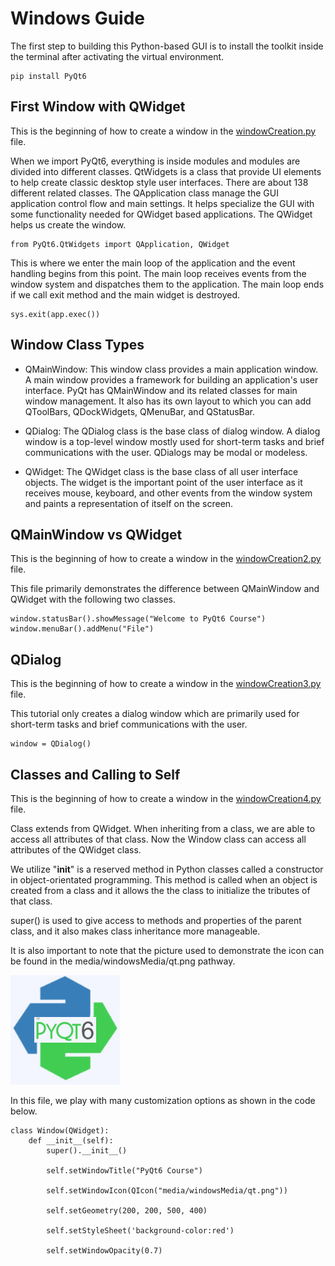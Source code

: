 # Windows Guide
The first step to building this Python-based GUI is to install the toolkit inside the terminal after activating the virtual environment.
```
pip install PyQt6
```
## First Window with QWidget
This is the beginning of how to create a window in the [windowCreation.py](/src/WindowCreation/windowCreation.py) file.

When we import PyQt6, everything is inside modules and modules are divided into different classes. QtWidgets is a class that provide UI elements to help create classic desktop style user interfaces. There are about 138 different related classes. The QApplication class manage the GUI application control flow and main settings. It helps specialize the GUI with some functionality needed for QWidget based applications. The QWidget helps us create the window.
```
from PyQt6.QtWidgets import QApplication, QWidget 
```

This is where we enter the main loop of the application and the event handling begins from this point. The main loop receives events from the window system and dispatches them to the application. The main loop ends if we call exit method and the main widget is destroyed.
```
sys.exit(app.exec())
```

## Window Class Types
- QMainWindow: This window class provides a main application window. A main window provides a framework for building an application's user interface. PyQt has QMainWindow and its related classes for main window management. It also has its own layout to which you can add QToolBars, QDockWidgets, QMenuBar, and QStatusBar.

- QDialog: The QDialog class is the base class of dialog window. A dialog window is a top-level window mostly used for short-term tasks and brief communications with the user. QDialogs may be modal or modeless.

- QWidget: The QWidget class is the base class of all user interface objects. The widget is the important point of the user interface as it receives mouse, keyboard, and other events from the window system and paints a representation of itself on the screen. 

## QMainWindow vs QWidget
This is the beginning of how to create a window in the [windowCreation2.py](/src/WindowCreation/windowCreation2.py) file.

This file primarily demonstrates the difference between QMainWindow and QWidget with the following two classes.
```
window.statusBar().showMessage("Welcome to PyQt6 Course")
window.menuBar().addMenu("File")
```

## QDialog
This is the beginning of how to create a window in the [windowCreation3.py](/src/WindowCreation/windowCreation3.py) file.

This tutorial only creates a dialog window which are primarily used for short-term tasks and brief communications with the user.
```
window = QDialog()
```

## Classes and Calling to Self
This is the beginning of how to create a window in the [windowCreation4.py](/src/WindowCreation/windowCreation4.py) file.

Class extends from QWidget. When inheriting from a class, we are able to access all attributes of that class. Now the Window class can access all attributes of the QWidget class.

We utilize "__init__" is a reserved method in Python classes called a constructor in object-orientated programming. This method is called when an object is created from a class and it allows the the class to initialize the tributes of that class.

super() is used to give access to methods and properties of the parent class, and it also makes class inheritance more manageable.

It is also important to note that the picture used to demonstrate the icon can be found in the media/windowsMedia/qt.png pathway.

![alt text](/media/windowsMedia/qt.png)

In this file, we play with many customization options as shown in the code below.
```
class Window(QWidget):
    def __init__(self): 
        super().__init__()

        self.setWindowTitle("PyQt6 Course")

        self.setWindowIcon(QIcon("media/windowsMedia/qt.png"))

        self.setGeometry(200, 200, 500, 400)

        self.setStyleSheet('background-color:red')

        self.setWindowOpacity(0.7)
```